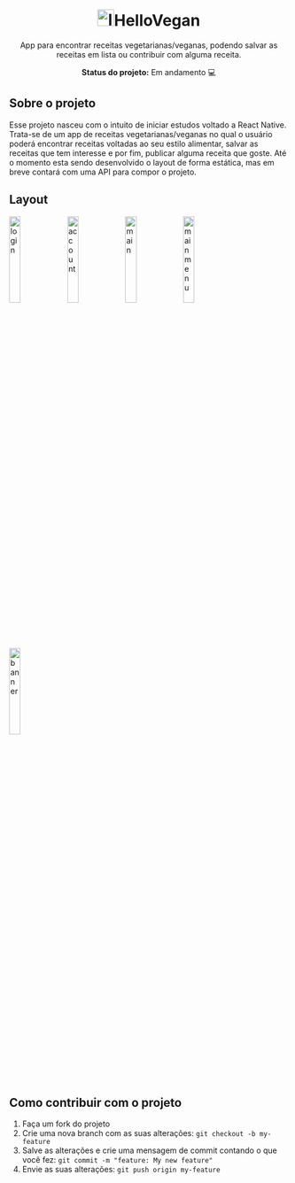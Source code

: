 <div align="center">
  <div justyfi="center">
    <h1><img alt="login" width="30px" src="https://github.com/thainarapenha/HelloVegan/assets/43799802/e8cf7295-eab0-44c4-802f-5f68355c8e9d">HelloVegan</h1>
  </div>
  
  <p>App para encontrar receitas vegetarianas/veganas, podendo salvar as receitas em lista ou contribuir com alguma receita.</p>
  <p><strong>Status do projeto:</strong> Em andamento 💻</p>
</div>

## Sobre o projeto

<p>Esse projeto nasceu com o intuito de iniciar estudos voltado a React Native. Trata-se de um app de receitas vegetarianas/veganas no qual o usuário poderá 
  encontrar receitas voltadas ao seu estilo alimentar, salvar as receitas que tem interesse e por fim, publicar alguma receita que goste. Até o momento esta sendo 
  desenvolvido o layout de forma estática, mas em breve contará com uma API para compor o projeto.</p>

## Layout
  <img alt="login" width="20%" src="https://github.com/thainarapenha/HelloVegan/assets/43799802/d8d3b4d6-8e23-4bbc-b5b5-0d896010cecd">
  <img alt="account" width="20%" src="https://github.com/thainarapenha/HelloVegan/assets/43799802/eda27ba0-789b-4932-8db8-213255f16eab">
  <img alt="main" width="20%" src="https://github.com/thainarapenha/HelloVegan/assets/43799802/5c5f599c-eadc-4b12-a368-b1f196dfe75a">
  <img alt="main menu" width="20%" src="https://github.com/thainarapenha/HelloVegan/assets/43799802/1d0dca13-bafb-46bb-8617-e6ba87a3d562">
  <img alt="banner" width="20%" src="https://github.com/thainarapenha/HelloVegan/assets/43799802/819f3a39-74cb-41c0-9488-507dcc978045">
 
 ## Como contribuir com o projeto
 
 1. Faça um fork do projeto
 2. Crie uma nova branch com as suas alterações: `git checkout -b my-feature`
 3. Salve as alterações e crie uma mensagem de commit contando o que você fez: `git commit -m "feature: My new feature"`
 4. Envie as suas alterações: `git push origin my-feature`



